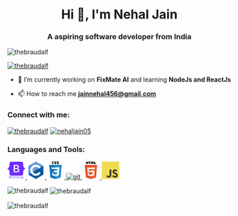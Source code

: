 <h1 align="center">Hi 👋, I'm Nehal Jain</h1>
<h3 align="center">A aspiring software developer from India</h3>

<p align="left"> <img src="https://komarev.com/ghpvc/?username=thebraudalf&label=Profile%20views&color=0e75b6&style=flat" alt="thebraudalf" /> </p>

<p align="left"> <a href="https://github.com/ryo-ma/github-profile-trophy"><img src="https://github-profile-trophy.vercel.app/?username=thebraudalf" alt="thebraudalf" /></a> </p>

- 🌱 I’m currently working on **FixMate AI** and learning **NodeJs and ReactJs**

- 📫 How to reach me **jainnehal456@gmail.com**

<h3 align="left">Connect with me:</h3>
<p align="left">
<a href="https://twitter.com/thebraudalf" target="blank"><img align="center" src="https://raw.githubusercontent.com/rahuldkjain/github-profile-readme-generator/master/src/images/icons/Social/twitter.svg" alt="thebraudalf" height="30" width="40" /></a>
<a href="www.linkedin.com/in/nehaljain05" target="blank"><img align="center" src="https://raw.githubusercontent.com/rahuldkjain/github-profile-readme-generator/master/src/images/icons/Social/linked-in-alt.svg" alt="nehaljain05" height="30" width="40" /></a>
</p>

<h3 align="left">Languages and Tools:</h3>
<p align="left"> <a href="https://getbootstrap.com" target="_blank" rel="noreferrer"> <img src="https://raw.githubusercontent.com/devicons/devicon/master/icons/bootstrap/bootstrap-plain-wordmark.svg" alt="bootstrap" width="40" height="40"/> </a> <a href="https://www.cprogramming.com/" target="_blank" rel="noreferrer"> <img src="https://raw.githubusercontent.com/devicons/devicon/master/icons/c/c-original.svg" alt="c" width="40" height="40"/> </a> <a href="https://www.w3schools.com/css/" target="_blank" rel="noreferrer"> <img src="https://raw.githubusercontent.com/devicons/devicon/master/icons/css3/css3-original-wordmark.svg" alt="css3" width="40" height="40"/> </a> <a href="https://git-scm.com/" target="_blank" rel="noreferrer"> <img src="https://www.vectorlogo.zone/logos/git-scm/git-scm-icon.svg" alt="git" width="40" height="40"/> </a> <a href="https://www.w3.org/html/" target="_blank" rel="noreferrer"> <img src="https://raw.githubusercontent.com/devicons/devicon/master/icons/html5/html5-original-wordmark.svg" alt="html5" width="40" height="40"/> </a> <a href="https://developer.mozilla.org/en-US/docs/Web/JavaScript" target="_blank" rel="noreferrer"> <img src="https://raw.githubusercontent.com/devicons/devicon/master/icons/javascript/javascript-original.svg" alt="javascript" width="40" height="40"/> </a> </p>

<p><img align="left" src="https://github-readme-stats.vercel.app/api/top-langs?username=thebraudalf&show_icons=true&locale=en&layout=compact" alt="thebraudalf" /></p>

<p>&nbsp;<img align="center" src="https://github-readme-stats.vercel.app/api?username=thebraudalf&show_icons=true&locale=en" alt="thebraudalf" /></p>

<p><img align="center" src="https://github-readme-streak-stats.herokuapp.com/?user=thebraudalf&" alt="thebraudalf" /></p>
